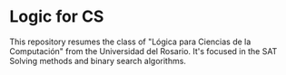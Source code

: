 # Logic for CS
This repository resumes the class of "Lógica para Ciencias de la Computación" from the  Universidad del Rosario. It's focused in the  SAT Solving methods and binary search algorithms.
